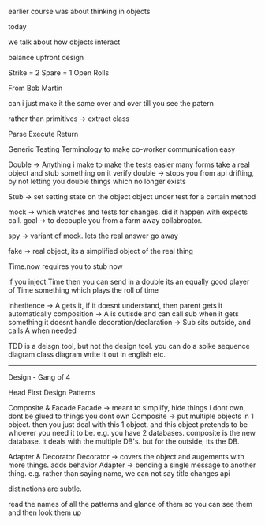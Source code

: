earlier course was about thinking in objects

today

we talk about how objects interact

balance upfront design

Strike = 2
Spare = 1
Open
Rolls

From Bob Martin

can i just make it the same
over and over
till you see the patern

rather than primitives -> extract class

Parse
Execute
Return

Generic Testing Terminology to make co-worker communication easy

Double -> Anything i make to make the tests easier
many forms
take a real object and stub something on it
verify double -> stops you from api drifting,
by not letting you double things which no longer exists

Stub -> set
setting state on the object object under test for a certain method

mock -> which watches and tests for changes. did it happen with expects call.
goal -> to decouple you from a farm away collabroator.

spy -> variant of mock. lets the real answer go away

fake -> real object, its a simplified object of the real thing

Time.now
requires you to stub now

if you inject Time
then you can send in a double
its an equally good player of Time
something which plays the roll of time

inheritence -> A gets it, if it doesnt understand, then parent gets it automatically
composition -> A is outisde and can call sub when it gets something it doesnt handle
decoration/declaration -> Sub sits outside, and calls A when needed

TDD is a deisgn tool, but not the design tool.
you can do a spike
sequence diagram
class diagram
write it out in english
etc.

- -- - - - -- - -

Design - Gang of 4

Head First Design Patterns

Composite & Facade
Facade -> meant to simplify, hide things i dont own, dont be glued to things you dont own
Composite -> put multiple objects in 1 object. then you just deal with this 1 object.
and this object pretends to be whoever you need it to be.
e.g. you have 2 databases. composite is the new database.
it deals with the multiple DB's. but for the outside, its the DB.

Adapter & Decorator
Decorator -> covers the object and augements with more things.
adds behavior
Adapter -> bending a single message to another thing.
e.g. rather than saying name, we can not say title
changes api

distinctions are subtle.

read the names of all the patterns and glance of them
so you can see them and then look them up





